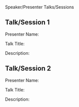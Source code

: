 Speaker/Presenter Talks/Sessions

## Talk/Session 1
Presenter Name:

Talk Title:

Description:

## Talk/Session 2
Presenter Name:

Talk Title:

Description:

